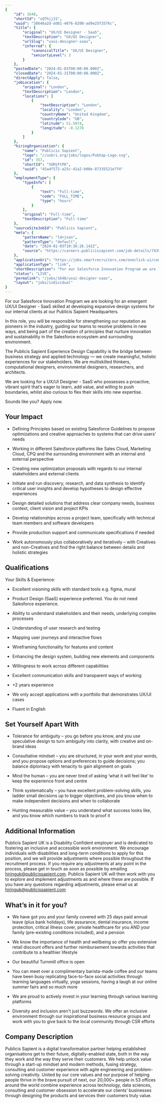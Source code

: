 ```yaml
---
{
	"id": 1648,
	"shortId": "sQThjj31",
	"uuid": "38646a2d-dd01-4076-8200-ad9e25f3576c",
	"title": {
		"original": "UX/UI Designer - SaaS",
		"textDescription": "UX/UI Designer",
		"urlSlug": "uxui-designer-saas",
		"inferred": {
			"canonicalTitle": "UX/UI Designer",
			"seniortyLevel": 3
		}
	},
	"postedDate": "2024-01-03T00:00:00.000Z",
	"closedDate": "2024-01-31T00:00:00.000Z",
	"directApply": false,
	"jobLocation": {
		"original": "London",
		"textDescription": "London",
		"locations": [
			{
				"textDescription": "London",
				"locality": "London",
				"countryName": "United Kingdom",
				"countryCode": "GB",
				"latitude": 51.5074,
				"longitude": -0.1278
			}
		]
	},
	"hiringOrganization": {
		"name": "Publicis Sapient",
		"logo": "//uxbri.org/jobs/logos/PubSap-Logo.svg",
		"id": 357,
		"shortId": "SGMjFtP8",
		"uuid": "45a4f572-a25c-41a2-b08e-87335521e7f4"
	},
	"employmentType": {
		"typeInfo": [
			{
				"text": "Full-time",
				"code": "FULL_TIME",
				"type": "hours"
			}
		],
		"original": "Full-time",
		"textDescription": "Full-time"
	},
	"sourceSiteJobId": "Publicis Sapient",
	"meta": {
		"patternName": "ld+json",
		"patternType": "default",
		"date": "2024-01-03T10:36:26.142Z",
		"source": "https://careers.publicissapient.com/job-details/743999949491683-ux-ui-designer-saas?ittk=HGLQCXVAMU&jClickId=0cab6e13-212d-45cd-9a2e-9e552504518b&JoveoTrackingToken=&trid=7f145844-ea0a-4410-ad29-8817046c8055"
	},
	"applicationUri": "https://jobs.smartrecruiters.com/oneclick-ui/company/PublicisGroupe/publication/3ff12d12-8cd2-4d3a-80d3-aa38333fe259?dcr_ci=PublicisGroupe&_gl=1*1mt3cf3*_ga*MjI0NDYxMzEuMTcwNDI3ODE3MQ..*_ga_NVXGZQLNRY*MTcwNDI3ODE3MC4xLjEuMTcwNDI3ODI1My4wLjAuMA..",
	"applicationType": "link",
	"shortDescription": "For our Salesforce Innovation Program we are looking for an emergent UX/UI/ Designer - SaaS skilled at developing expansive design systems for our internal clients at our Publicis Sapient",
	"status": "LIVE",
	"permalink": "/jobs/1648/uxui-designer-saas",
	"layout": "jobs/individual"
}
---
```

<p>For our Salesforce Innovation Program we are looking for an emergent UX/UI Designer - SaaS skilled at developing expansive design systems for our internal clients at our Publicis Sapient Headquarters.</p><p>In this role, you will be responsible for strengthening our reputation as pioneers in the industry, guiding our teams to resolve problems in new ways, and being part of the creation of principles that nurture innovation and sustainability in the Salesforce ecosystem and surrounding environment.</p><p>The Publicis Sapient Experience Design Capability is the bridge between business strategy and applied technology — we create meaningful, holistic experiences for our stakeholders. We are multiskilled thinkers, computational designers, environmental designers, researchers, and architects.</p><p>We are looking for a UX/UI Designer - SaaS who possesses a proactive, vibrant spirit that’s eager to learn, add value, and willing to push boundaries, whilst also curious to flex their skills into new expertise.</p><p>Sounds like you? Apply now.</p><h2>Your Impact</h2><ul><li><p>Defining Principles based on existing Salesforce Guidelines to propose optimizations and creative approaches to systems that can drive users’ needs</p></li><li><p>Working in different Salesforce platforms like Sales Cloud, Marketing Cloud, CPQ and the surrounding environment with an internal and external perspective</p></li><li><p>Creating new optimization proposals with regards to our internal stakeholders and external clients</p></li><li><p>Initiate and run discovery, research, and data synthesis to identify critical user insights and develop hypotheses to design effective experiences</p></li><li><p>Design detailed solutions that address clear company needs, business context, client vision and project KPIs</p></li><li><p>Develop relationships across a project team, specifically with technical team members and software developers</p></li><li><p>Provide production support and communicate specifications if needed</p></li><li><p>Work autonomously plus collaboratively and iteratively – with Creatives and non-Creatives and find the right balance between details and holistic strategies</p></li></ul><h2>Qualifications</h2><p>Your Skills &amp; Experience:</p><ul><li><p>Excellent visioning skills with standard tools e.g. figma, mural</p></li><li><p>Product Design (SaaS) experience preferred. You do not need Salesforce experience.</p></li><li><p>Ability to understand stakeholders and their needs, underlying complex processes</p></li><li><p>Understanding of user research and testing</p></li><li><p>Mapping user journeys and interactive flows</p></li><li><p>Wireframing functionality for features and content</p></li><li><p>Enhancing the design system, building new elements and components</p></li><li><p>Willingness to work across different capabilities</p></li><li><p>Excellent communication skills and transparent ways of working</p></li><li><p>+2 years experience</p></li><li><p>We only accept applications with a portfolio that demonstrates UX/UI cases</p></li><li><p>Fluent in English</p></li></ul><h2>Set&nbsp;Yourself&nbsp;Apart&nbsp;With</h2><ul><li><p>Tolerance for ambiguity – you go before you know, and you use speculative design to turn ambiguity into clarity, with creative and on-brand ideas&nbsp;</p></li><li><p>Consultative mindset – you are structured, in your work and your words, and you propose options and preferences to guide decisions; you balance diplomacy with tenacity to gain alignment on goals&nbsp;</p></li><li><p>Mind the human – you are never tired of asking ‘what it will feel like’ to keep the experience front and centre&nbsp;</p></li><li><p>Think systematically – you have excellent problem-solving skills, you ladder small decisions up to bigger objectives, and you know when to make independent decisions and when to collaborate&nbsp;</p></li><li><p>Hunting measurable value – you understand what success looks like, and you know which numbers to track to proof it&nbsp;</p></li></ul><h2>Additional Information</h2><p>Publicis Sapient UK is a Disability Confident employer and is dedicated to fostering an inclusive and accessible work environment. We encourage individuals with disabilities and long-term conditions to apply for this position, and we will provide adjustments where possible throughout the recruitment process. If you require any adjustments at any point in the process, please get in touch as soon as possible by emailing <a target="_blank" rel="noopener noreferrer nofollow" href="mailto:hiringuk@publicissapient.com">hiringuk@publicissapient.com</a>. Publicis Sapient UK will then work with you to explore and implement adjustments as and where these are possible. If you have any questions regarding adjustments, please email us at <a target="_blank" rel="noopener noreferrer nofollow" href="mailto:hiringuk@publicissapient.com">hiringuk@publicissapient.com</a></p><h2>What’s in it for you?</h2><ul><li><p>We have got you and your family covered with 25 days paid annual leave (plus bank holidays), life assurance, dental insurance, income protection, critical illness cover, private healthcare for you AND your family (pre-existing conditions included), and a pension</p></li><li><p>We know the importance of health and wellbeing so offer you extensive retail discount offers and further reimbursement towards activities that contribute to a healthier lifestyle</p></li><li><p>Our beautiful Turnmill office is open</p></li><li><p>You can meet&nbsp;over a complimentary barista-made coffee and our teams have been busy replicating face-to-face social activities through learning languages virtually, yoga sessions, having a laugh at our online summer fairs and so much more</p></li><li><p>We are proud to actively invest in your learning through various learning platforms</p></li><li><p>Diversity and inclusion aren't just buzzwords. We offer an inclusive environment through our inspirational business resource groups and work with you to give back to the local community through CSR efforts</p></li></ul><h2><strong>Company Description</strong></h2><p>Publicis Sapient is a digital transformation partner helping established organisations get to their future, digitally-enabled state, both in the way they work and the way they serve their customers. We help unlock value through a start-up mindset and modern methods, fusing strategy, consulting and customer experience with agile engineering and problem-solving creativity. United by our core values and our purpose of helping people thrive in the brave pursuit of next, our 20,000+ people in 53 offices around the world combine experience across technology, data sciences, consulting and customer obsession to accelerate our clients’ businesses through designing the products and services their customers truly value.</p>
